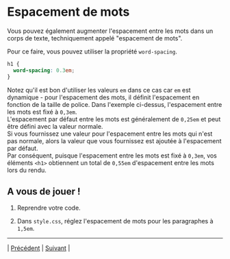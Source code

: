 # Espacement de mots

Vous pouvez également augmenter l'espacement entre les mots dans un corps de texte, techniquement appelé "espacement de mots".

Pour ce faire, vous pouvez utiliser la propriété `word-spacing`.

```css
h1 {
  word-spacing: 0.3em;
}
```

Notez qu'il est bon d'utiliser les valeurs `em` dans ce cas car `em` est dynamique - pour l'espacement des mots, il définit l'espacement en fonction de la taille de police.
Dans l'exemple ci-dessus, l'espacement entre les mots est fixé à `0,3em`.  
L'espacement par défaut entre les mots est généralement de `0,25em` et peut être défini avec la valeur normale.  
Si vous fournissez une valeur pour l'espacement entre les mots qui n'est pas normale, alors la valeur que vous fournissez est ajoutée à l'espacement par défaut.  
Par conséquent, puisque l'espacement entre les mots est fixé à `0,3em`, vos éléments `<h1>` obtiennent un total de `0,55em` d'espacement entre les mots lors du rendu.

## A vous de jouer !

1. Reprendre votre code.

2. Dans `style.css`, réglez l'espacement de mots pour les paragraphes à `1,5em`.



___
| [Précédent](./3-style-police.md)       | [Suivant](./5-espacement-lettre.md) |
